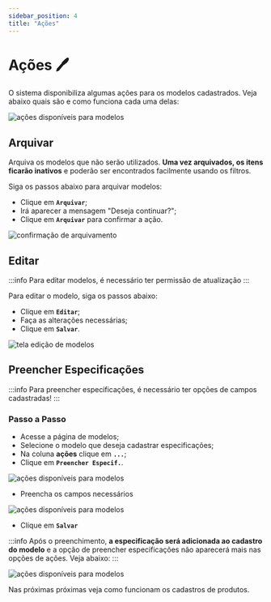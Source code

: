 ```yaml
---
sidebar_position: 4
title: "Ações"
---
```


# Ações :pen:

O sistema disponibiliza algumas ações para os modelos cadastrados. Veja abaixo quais são e como funciona cada uma delas:

![ações disponíveis para modelos](/img/images/acoes_modelos.png)

## Arquivar

Arquiva os modelos que não serão utilizados. **Uma vez arquivados, os itens ficarão inativos** e poderão ser encontrados facilmente usando os filtros.

Siga os passos abaixo para arquivar modelos:

- Clique em **`Arquivar`**;
- Irá aparecer a mensagem "Deseja continuar?";
- Clique em **`Arquivar`** para confirmar a ação.

![confirmação de arquivamento](/img/images/confirmacao_arquivar.png)

## Editar

:::info
Para editar modelos, é necessário ter permissão de atualização
:::

Para editar o modelo, siga os passos abaixo:

- Clique em **`Editar`**;
- Faça as alterações necessárias;
- Clique em **`Salvar`**.

![tela edição de modelos](/img/images/editar_modelo.png)

## Preencher Especificações

:::info
Para preencher especificações, é necessário ter opções de campos cadastradas!
:::

### Passo a Passo

- Acesse a página de modelos;
- Selecione o modelo que deseja cadastrar especificações;
- Na coluna **ações** clique em **`...`**;
- Clique em **`Preencher Especif.`**.

![ações disponíveis para modelos](/img/images/exemplo_especificacao.png)

- Preencha os campos necessários

![ações disponíveis para modelos](/img/images/cadastro_especificacao.png)

- Clique em **`Salvar`**

:::info
Após o preenchimento, **a especificação será adicionada ao cadastro do modelo** e a opção de preencher especificações não aparecerá mais nas opções de ações. Veja abaixo:
:::

![ações disponíveis para modelos](/img/images/modelo_especificacao_cadastrada.png)

Nas próximas próximas veja como funcionam os cadastros de produtos.
